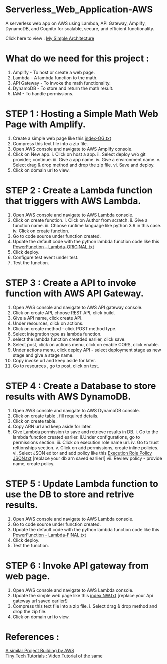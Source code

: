 # Serverless_Web_Application-AWS
A serverless web app on AWS using Lambda, API Gateway, Amplify, DynamoDB, and Cognito for scalable, secure, and efficient functionality.

Click here to view :
[My Simple Architecture](https://viewer.diagrams.net/?tags=%7B%7D&target=blank&highlight=0000ff&layers=1&nav=1&title=ARP%20-%20AWSWebApp.drawio#R7Vpbd9o4EP41PMKxfMH4EQxJOIdu2dBudp84whZGW2O5sgjQX7%2BSLYMtC8gWSLsXkhyskTySZr75ZiynZfnr3SOF6eoDCVHcMo1w17KGLdMEtmXzLyHZS0kXeIUkojiUsqNghr8hKTSkdINDlNUGMkJihtO6MCBJggJWk0FKybY%2BbEni%2BqwpjFBDMAtg3JS%2B4JCtpBR0vWPHE8LRSk7dM92iYw3LwXIn2QqGZFsRWaOW5VNCWHG13vkoFtYr7VLc93Ci97AwihL2lhs%2Bj75NP%2Ff7H8f0oY2zXuT47tc2cJ1CzyuMN3LL%2FZcZF%2Fgx2YRy5WxfmiMlOGG5SZ0B%2F%2BUz%2BkbL4T2%2BaHVMRxGobbcuAM2W0FEXqG23LgCqeqDMD9QFVgSNVk29ocxvVBbIf60B2bAYJ8g%2FgM%2FgwojCEHOn%2BCQmlMsSknDrDVZsHfMW4JfbFWZolsJAWHXLI4fLliRhEv7ALNvS8EIrh08qrte7SIRaB24zuxNRsknzKcc8ALS9c345D4Qz5zBmQhGj5AsqF9cyLf7zICAzWOI4Vhb9iijDPBr6MY6EfkbEdFC2YrTMNfKd4CSa5K2hZcjV66YIYbZCodxSDBcoHsDgi1hoElbGL%2FMPH8J3xSC3MJWWy%2FGH6OgVFTA08jFxDNMMLw62oijY0Ay%2FomeUFSYV0mbAyBgSm0S7ikgG0CMia8Tong%2BRvaYrg1nSWdt1pGB7JAfXkrJVhResnteRoQYlJUUH9ceo5RcycPVBvJ18HY%2BNWZc8%2Fmok0Aejh%2BlTG%2FQaMdwyu7mzF7Xw7X7dCLbJvdMuLNPnA4CT7nL7lP38KhLfBRP0p%2BOW4BapkV6l8hEytIX7Uhvf76LsapCNNrpqCCrhORFImpIMM5yHwYIwRtYX8RsgAaZ6bGrizOrAFM8jufJ6nHCwDr2%2Ba4PTgV%2BNbKcZG0b%2BOey%2FAcY6ZM%2Bx%2BGnYOmYNtmXyqoK2W8KzitoeuBNkrXOILeFQCIS5boHidRrjZRV4heL6ZGfxmH1BLFhJ6GkzoTYb6jKiNis2M2NtWJ6rNDOoQp3MbQpBc1iZ3ppCnUyXy9W7geZuoNx9OpOeihQ1AIeWbfu61HbII%2FdmjUvZG2Zpsa0l3ol16NM5RRnZ0AAVyZynsUyX1qFE8skEKnnnfnziGZfopCSOdyET8P5sMu5%2FuIZJfp7MhuG6GVCu4%2Fl5uXYmoz3ANY4FAJ5Q%2FIrEUu4KOdusY46DrkxYFdh1NZWXa9yv8LI1wFNcjZKwL55DhVNimGU4qHslj9yD24vbUdh4KP1e81WM42iMU8ooiiHjBXP9%2BVljLznDVGS%2Fo3eAC2reAUaj2i2YTd5XfUxVVB2WVFFlAdPreYbtWD3L7tb1MkgjxBp6uc1FlXkYJtO16vGDpa4AQfMJ%2Br8JAstSQAAakfdWENjAuKTqx%2Fu9%2B7%2FfC2d5N%2FO74%2F4D%2FO69e7VRffYu5BO4XoTw31GCxMVeGlXIg9NzLPt0FXLHYgOATnkwuleriIsPze79TnrKIkiDvauh1gDxKewN9wlck%2BEJmJ1A5E%2BLvjDfzTxcNAFojlxr0PsRAFR5UIu%2Bnq7YvSP2dE9ZV%2BU7biO6%2F100Ok7Z%2FKPaN9zVWvtqa4oo5hvLT4ZvkDxNo0gs54jf%2BqFZVq2Lve8use1ug97MZsF%2BItHeKo2a75hFX5A4Bx%2BIt4GIXnUCqDBIgLOAdAKyTjccidkcJuE85cBMV4jCOOts0WK%2BkNPWAkF9jwFU%2BlOoyLC6Pc89e8RV9JQvKc0bUqiWrN9EfuffpgAF0m2npLRKSHnvy3LuG0iOc0x5tkcoW5GIJDAeHaUKzR3HTIgwcO7sPxFje3liCDeM1OFxZMYaLx5p8sbMKEUFgVwO2otUeYIpr33AdO2O61U%2BjgIf087Pn9%2BTxZonQEXZNBs9%2FzZ6noxmovEy4k4w%2BtPpZOz3P40%2F%2FiJaz%2F7T%2BNPI%2F%2FT5ecSbbSHC2WoL6Z7X9cYz%2F5s2oFcHlu41crXcqVFF9WWUVKgeXFu3CWurp%2FilB5ph7RiauLaNvx3VvHn8F4rCq8f%2FRLFGfwE%3D)

# What do we need for this project :
1. Amplify - To host or create a web page.
2. Lambda - A lambda function to the math.
3. API Gateway - To invoke the math functionality.
4. DynamoDB - To store and return the math result.
5. IAM - To handle permissions.

# STEP 1 : Hosting a Simple Math Web Page with Amplify.
1. Create a simple web page like this [index-OG.txt](https://github.com/aishup7/Serverless_Web_Application-AWS/files/12777551/index-OG.txt)
2. Compress this text file into a zip file.
2. Open AWS console and navigate to AWS Amplify console.
3. Click on New app.
	i. Click on host a app.
	ii. Select deploy w/o git provider; continue.
	iii. Give a app name.
	iv. Give a environment name.
	v. Select drag & drop method and drop the zip file.
	vi. Save and deploy.
4. Click on domain url to view.

# STEP 2 : Create a Lambda function that triggers with AWS Lambda.
1. Open AWS console and navigate to AWS Lambda console.
2. Click on create function.
	i. Click on Author from scratch.
	ii. Give a function name.
	iii. Choose runtime language like python 3.9 in this case.
	iv. Click on create function.
3. Go to code source under function created.
4. Update the default code with the python lambda function code like this [PowerFunction - Lambda-ORIGINAL.txt](https://github.com/aishup7/Serverless_Web_Application-AWS/files/12777535/PowerOfMathFunction.-.Lambda-ORIGINAL.txt)
5. Click deploy.
6. Configure test event under test.
7. Test the function.

# STEP 3 : Create a API to invoke function with AWS API Gateway.
1. Open AWS console and navigate to AWS API gateway console.
2. Click on create API, choose REST API, click build.
3. Give a API name, click create API.
4. Under resources, click on actions.
5. Click on create method - click POST method type.
6. Select integration type as lambda function.
7. select the lambda function creatded earlier, click save.
8. Select post, click on actions menu, click on enable CORS, click enable.
9. Under actions menu, click deploy API - select deployment stage as new stage and give a stage name.
10. Copy invoke url and keep aside for later. 
11. Go to resources , go to post, click on test.

# STEP 4 : Create a Database to store results with AWS DynamoDB.
1. Open AWS console and navigate to AWS DynamoDB console.
2. Click on create table , fill required  details.
3. Click on create table.
4. Copy ARN url and keep aside for later.
5. Give Lambda permission to save and retrieve results in DB.
	i. Go to the lambda function created earlier.
	ii.Under configurations, go to permissions section.
	iii. Click on execution role name url.
	iv. Go to trust reltionships section.
	v. Click on add permissions, create inline policies.
	vi. Select JSON editor and add policy like this [Execution Role Policy JSON.txt](https://github.com/aishup7/Serverless_Web_Application-AWS/files/12777532/Execution.Role.Policy.JSON.txt) [replace your db arn saved earlier!]
	vii. Review policy - provide name, create policy.

# STEP 5 : Update Lambda function to use the DB to store and retrive results.
1. Open AWS console and navigate to AWS Lambda console.
2. Go to code source under function created.
3. Update the default code with the python lambda function code like this [PowerFunction - Lambda-FINAL.txt](https://github.com/aishup7/Serverless_Web_Application-AWS/files/12777534/PowerOfMathFunction.-.Lambda-FINAL.txt)
4. Click deploy.
5. Test the function.

# STEP 6 : Invoke API gateway from web page.
1. Open AWS console and navigate to AWS Lambda console.
1. Update the simple web page like this [index NW.txt](https://github.com/aishup7/Serverless_Web_Application-AWS/files/12777547/index.NW.txt) [replace your Api gateway url saved earlier!]
2. Compress this text file into a zip file.
	i. Select drag & drop method and drop the zip file.
4. Click on domain url to view. 

# References :
[A similar Project Building by AWS](https://aws.amazon.com/getting-started/hands-on/build-serverless-web-app-lambda-apigateway-s3-dynamodb-cognito/)
<br>[Tiny Tech Tutorials : Video Tutorial of the same](https://www.youtube.com/watch?v=7m_q1ldzw0U)









